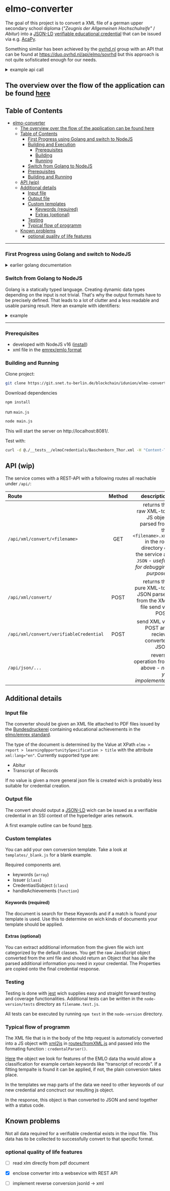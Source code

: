 # elmo-converter

The goal of this project is to convert a XML file of a german upper secondary school diploma (_"Zeugnis der Allgemeinen Hochschulreife"_ / _Abitur_) into a [JSON-LD](https://json-ld.org/) [verifiable educational credential](https://w3c-ccg.github.io/vc-ed-models/#approaches) that can be issued via e.g. [AcaPy](https://github.com/hyperledger/aries-cloudagent-python/blob/main/demo/AriesOpenAPIDemo.md).

Something similar has been achieved by the [ovrhd.nl](https://ovrhd.nl) group with an API that can be found at https://duo.ovrhd.nl/api/elmo/sovrhd but this approach is not quite sofisticated enough for our needs.

<details>
<summary>example api call</summary>

```sh
curl -d "example_elmo_emrex.xml" -H "Content-Type:text/plain;charset=utf-8" -X POST https://duo.ovrhd.nl/api/elmo/sovrhd
```

example response:

```json
[
   {
     "issuer": "did:dock:5D7Zy8Xh7s4SL61T6c5UoyzBFubNFq4ED4tQGsCJRR7ostxs",
     "@context": [
       "https://www.w3.org/2018/credentials/v1"
     ],
     "type": [
       "VerifiableCredential"
     ],
     "credentialSchema": {
       "id": "blob:dock:5EXTaPAeXJ4A8cSDEfwmrg9pW6egPnjvpmt2TteCBUu493no",
       "type": "JsonSchemaValidator2018"
     },
     "credentialSubject": {
       "id": "did:duo:1234567890abcd",
       "givenNames": "Mustermann",
       "familyName": "Max",
       "bday": "1999-12-30",
       "BRIN": "E",
       "issuer": "E",
       "reportTitle": "Abitur",
       "EQFLevel": "4",
       "LOSDescription": "higher education entrance qualification",
       "LOSTitle": "Abitur",
       "LOSType": "Degree Programme"
     }
   }
 ]
```
</details>


The overview over the flow of the application can be found [here](#typical-flow-of-programm)
---

## Table of Contents

- [elmo-converter](#elmo-converter)
  - [The overview over the flow of the application can be found here](#the-overview-over-the-flow-of-the-application-can-be-found-here)
  - [Table of Contents](#table-of-contents)
    - [First Progress using Golang and switch to NodeJS](#first-progress-using-golang-and-switch-to-nodejs)
    - [Building and Execution](#building-and-execution)
      - [Prerequisites](#prerequisites)
      - [Building](#building)
      - [Running](#running)
    - [Switch from Golang to NodeJS](#switch-from-golang-to-nodejs)
    - [Prerequisites](#prerequisites-1)
    - [Building and Running](#building-and-running)
  - [API (wip)](#api-wip)
  - [Additional details](#additional-details)
    - [Input file](#input-file)
    - [Output file](#output-file)
    - [Custom templates](#custom-templates)
      - [Keywords (required)](#keywords-required)
      - [Extras (optional)](#extras-optional)
    - [Testing](#testing)
    - [Typical flow of programm](#typical-flow-of-programm)
  - [Known problems](#known-problems)
    - [optional quality of life features](#optional-quality-of-life-features)



---

### First Progress using Golang and switch to NodeJS 

<details>

<summary>earlier golang documentation</summary>

### Building and Execution

#### Prerequisites
- golang 1.17 ([install](https://golang.org/doc/install))
- xml file in the [emrex/emlo format](https://github.com/emrex-eu/elmo-schemas)

Clone project

#### Building

```sh
git clone https://git.snet.tu-berlin.de/blockchain/idunion/elmo-converter.git
```
Download dependencies
```
cd elmo-converter/src
go mod download 
```

build project to output directory
```
go build -o ../bin/
```

If you only want to test the converter use `go run ./elmo-converter` and all build files will be temporary. See below for running commands. <br>
You can also use ``go install ./elmo-converter`` to build and store the executables in your go directory 
and be able to access them systemwide

#### Running

Navigate to the directory where you build your executables to and make sure your elmo xml file is stored in the same direectory.
````
./elmo-converter <path_to_xml_file>
````
</details>

### Switch from Golang to NodeJS
Golang is a statically typed language. Creating dynamic data types depending on the input is not trivial. 
That's why the output formats have to be precisely defined. That leads to a lot of clutter and a less readable and usable parsing result. Here an example with identifiers:

<details>
<summary>example</summary>
In Go we needed to have a list of identifiers to collect all potentially given formats of indetifiers and each would be an object with type and value

```json
learner:{
  identifiers:[
    identifier:{
      type: "ISCD",
      value: "12345678"
    },
    identifier:{
      type: "Matrikelnummer",
      value: "987654"
    },
    identifier:{
      type: "Student-ID",
      value: "456789"
    },
  ]
}

```

wich idealy would be formated like this:
```json
learner:{
  identifierISCD : "12345678",
  identifierMatrNr : "987654",
  identifierStId: "456789"
}
```
or 
```json
learner:{
  identifiers:[
    ISCD : "12345678",
    MatrNr : "987654",
    StudentId: "456789"
  ]
}
```

Further would any field, that is expected but not found filled with a null value wich results in even more clutter.
An example can be found in the `credential.js`
</details>

--- 

### Prerequisites
- developed with NodeJS v16 ([install](https://nodejs.org))
- xml file in the [emrex/emlo format](https://github.com/emrex-eu/elmo-schemas)

### Building and Running

Clone project:
```sh
git clone https://git.snet.tu-berlin.de/blockchain/idunion/elmo-converter.git
```
Download dependencies
```sh
npm install
```

run `main.js`
```sh
node main.js
```

This will start the server on http://localhost:8081/.

Test with:

```sh
curl -d @./__tests__/elmoCredentials/Baschenborn_Thor.xml -H "Content-Type: application/xml" http://130.149.223.146:8081/api/xml/convert/verifiableCredential
```

## API (wip)
The service comes with a REST-API with a following routes all reachable under `/api/`:

| Route         | Method      | description |
| :---         | :---:    | ---:          |
| `/api/xml/convert/<filename>`      | GET | returns the raw XML-to-JS object parsed from the `<filename>.xml` in the root directory of the service as `JSON` - _usefull for debugging purposes_ |
| `/api/xml/convert/`      | POST | returns the pure XML-to-JSON parsed from the XML file send via POST |
| `/api/xml/convert/verifiableCredential`       | POST  | send XML via POST and recieve converted JSON|
| `/api/json/...`       |   | reverse operation from above - _not yet impolemented_|


## Additional details
### Input file

The converter should be given an XML file attached to PDF files issued by 
the [Bundesdruckerei](https://www.bundesdruckerei.de/) containing  educational achievements in the [elmo/emrex standard](https://github.com/emrex-eu/elmo-schemas).

The type of the document is determined by the Value at XPath `elmo > report > learningOpportunitySpecification > title` with the attribute `xml:lang="en"`. 
Currently supported type are:

- Abitur
- Transcript of Records

If no value is given a more general json file is created wich is probably less suitable for credential creation.

### Output file
The convert should output a [JSON-LD](https://json-ld.org/) wich can be issued as a verifiable credential in an SSI context of the hyperledger aries network.

A first example outline can be found [here](./complementary_files/example_abi.json).

### Custom templates

You can add your own conversion template. Take a look at `templates/_blank.js` for a blank example.

Required components are\\
- keywords (`array`)
- Issuer (`class`)
- CredentiaslSubject (`class`)
- handleAchievements (`function`)


#### Keywords (required)

The document is search for these Keywords and if a match is found your template is used.
Use this to determine on wich kinds of documents your template should be applied.

#### Extras (optional)

You can extract additional information from the given file wich isnt categorized by the default classes.
You get the raw JavaScript object converted from the xml file and should return an Object that has alle the parsed additional information you need in xyour credential. The Properties are copied onto the final credential response.

### Testing

Testing is done with [jest](https://jestjs.io/) wich supplies easy and straight forward testing and coverage functionalities. Additional tests can be written in the `node-version/tests` directory as `filename.test.js`.

All tests can be executed by running `npm test` in the `node-version` directory.

### Typical flow of programm
The XML file that is in the body of the http request is automaticly converted into a JS object with [xml2js](https://www.npmjs.com/package/xml2js) in [routes/fromXML.js](../routes/fromXML.js) and passed into the formating function : `credentalParser()`.

[Here](/utils/credentialParser.js)
the object we look for features of the EMLO data tha would allow a classification for example certain keywords like "transcript of records".
If a fitting tempalte is found it can be applied, if not, the plain conversion takes place.

In the templates we map parts of the data we need to other keywords of our new credential and conctruct our resulting js object.

In the response, this object is than converted to JSON and send together with a status code.

## Known problems

Not all data required for a verifiable credential exists in the input file. This data has to be collected to successfully convert to that specific format.

### optional quality of life features
- [ ] read xlm directly from pdf document
- [x] enclose converter into a websevice with REST API
- [ ] implement reverse conversion jsonld -> xml

